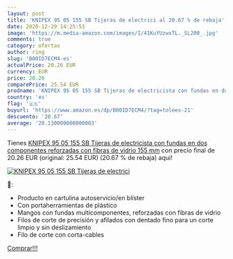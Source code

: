```yaml
---
layout: post
title: 'KNIPEX 95 05 155 SB Tijeras de electrici al 20.67 % de rebaja'
date: 2020-12-29 14:25:53
image: 'https://m.media-amazon.com/images/I/41KuYUzwxTL._SL200_.jpg'
comments: true
category: ofertas
author: ring
slug: 'B00ID7ECM4-es'
actualPrice: 20.26 EUR
currency: EUR
price: 20.26
comparePrice: 25.54 EUR
prodname: 'KNIPEX 95 05 155 SB Tijeras de electricista con fundas en dos componentes  reforzadas con fibras de vidrio 155 mm'
country: 'es'
flag: '🇪🇸'
buyurl: 'https://www.amazon.es/dp/B00ID7ECM4/?tag=tolees-21'
descuento: '20.67'
average: '20.130000000000003'
---
```


Tienes [KNIPEX 95 05 155 SB Tijeras de electricista con fundas en dos componentes  reforzadas con fibras de vidrio 155 mm](https://www.amazon.es/dp/B00ID7ECM4/?tag=tolees-21) con precio final de  20.26 EUR (original: 25.54 EUR) (20.67 %  de rebaja) aqui!

[![KNIPEX 95 05 155 SB Tijeras de electrici](https://m.media-amazon.com/images/I/41KuYUzwxTL._SL200_.jpg)](https://www.amazon.es/dp/B00ID7ECM4/?tag=tolees-21)

🔎:

- Producto en cartulina autoservicio/en blíster
- Con portaherramientas de plástico
- Mangos con fundas multicomponentes, reforzadas con fibras de vidrio
- Filos de corte de precisión y afilados con dentado fino para un corte limpio y sin deslizamiento
- Filo de corte con corta-cables

[Comprar!!!](https://www.amazon.es/dp/B00ID7ECM4/?tag=tolees-21)

